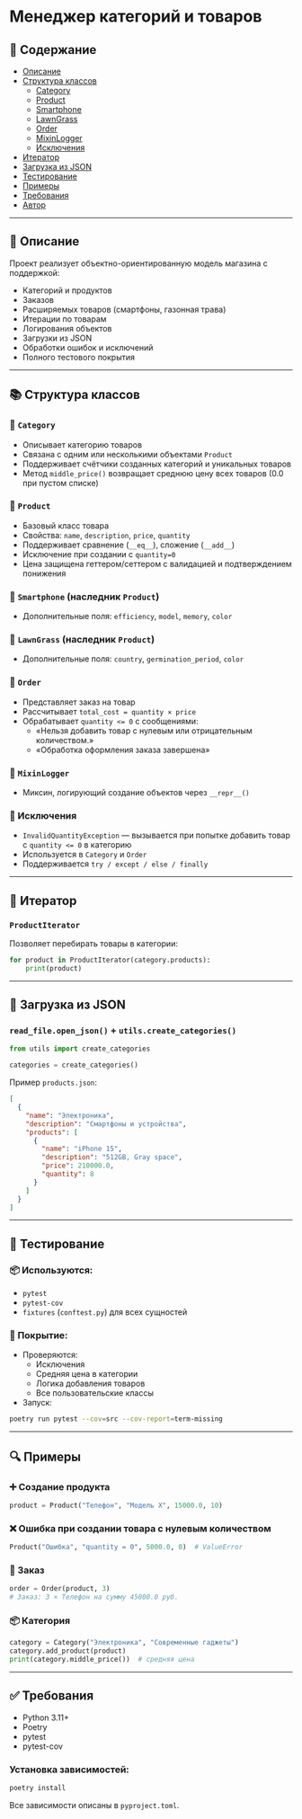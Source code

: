 # Менеджер категорий и товаров

## 📑 Содержание

- [Описание](#-описание)
- [Структура классов](#-структура-классов)
  - [Category](#-category)
  - [Product](#-product)
  - [Smartphone](#-smartphone-наследник-product)
  - [LawnGrass](#-lawngrass-наследник-product)
  - [Order](#-order)
  - [MixinLogger](#-mixinlogger)
  - [Исключения](#-исключения)
- [Итератор](#-итератор)
- [Загрузка из JSON](#-загрузка-из-json)
- [Тестирование](#-тестирование)
- [Примеры](#-примеры)
- [Требования](#-требования)
- [Автор](#-автор)

---

## 🧠 Описание

Проект реализует объектно-ориентированную модель магазина с поддержкой:

- Категорий и продуктов
- Заказов
- Расширяемых товаров (смартфоны, газонная трава)
- Итерации по товарам
- Логирования объектов
- Загрузки из JSON
- Обработки ошибок и исключений
- Полного тестового покрытия

---

## 📚 Структура классов

### 🔹 `Category`
- Описывает категорию товаров
- Связана с одним или несколькими объектами `Product`
- Поддерживает счётчики созданных категорий и уникальных товаров
- Метод `middle_price()` возвращает среднюю цену всех товаров (0.0 при пустом списке)

### 🔹 `Product`
- Базовый класс товара
- Свойства: `name`, `description`, `price`, `quantity`
- Поддерживает сравнение (`__eq__`), сложение (`__add__`)
- Исключение при создании с `quantity=0`
- Цена защищена геттером/сеттером с валидацией и подтверждением понижения

### 🔹 `Smartphone` (наследник `Product`)
- Дополнительные поля: `efficiency`, `model`, `memory`, `color`

### 🔹 `LawnGrass` (наследник `Product`)
- Дополнительные поля: `country`, `germination_period`, `color`

### 🔹 `Order`
- Представляет заказ на товар
- Рассчитывает `total_cost = quantity × price`
- Обрабатывает `quantity <= 0` с сообщениями:
  - «Нельзя добавить товар с нулевым или отрицательным количеством.»
  - «Обработка оформления заказа завершена»

### 🔹 `MixinLogger`
- Миксин, логирующий создание объектов через `__repr__()`

### 🔹 Исключения
- `InvalidQuantityException` — вызывается при попытке добавить товар с `quantity <= 0` в категорию
- Используется в `Category` и `Order`
- Поддерживается `try / except / else / finally`

---

## 🔄 Итератор

### `ProductIterator`
Позволяет перебирать товары в категории:

```python
for product in ProductIterator(category.products):
    print(product)
```

---

## 📂 Загрузка из JSON

### `read_file.open_json()` + `utils.create_categories()`

```python
from utils import create_categories

categories = create_categories()
```

Пример `products.json`:

```json
[
  {
    "name": "Электроника",
    "description": "Смартфоны и устройства",
    "products": [
      {
        "name": "iPhone 15",
        "description": "512GB, Gray space",
        "price": 210000.0,
        "quantity": 8
      }
    ]
  }
]
```

---

## 🧪 Тестирование

### 📦 Используются:
- `pytest`
- `pytest-cov`
- `fixtures` (`conftest.py`) для всех сущностей

### 🧪 Покрытие:
- Проверяются:
  - Исключения
  - Средняя цена в категории
  - Логика добавления товаров
  - Все пользовательские классы
- Запуск:
```bash
poetry run pytest --cov=src --cov-report=term-missing
```

---

## 🔍 Примеры

### ➕ Создание продукта
```python
product = Product("Телефон", "Модель X", 15000.0, 10)
```

### ❌ Ошибка при создании товара с нулевым количеством
```python
Product("Ошибка", "quantity = 0", 5000.0, 0)  # ValueError
```

### 🛒 Заказ
```python
order = Order(product, 3)
# Заказ: 3 × Телефон на сумму 45000.0 руб.
```

### 📦 Категория
```python
category = Category("Электроника", "Современные гаджеты")
category.add_product(product)
print(category.middle_price())  # средняя цена
```

---

## ✅ Требования
- Python 3.11+
- Poetry
- pytest
- pytest-cov

### Установка зависимостей:

```bash
poetry install
```

Все зависимости описаны в `pyproject.toml`.
